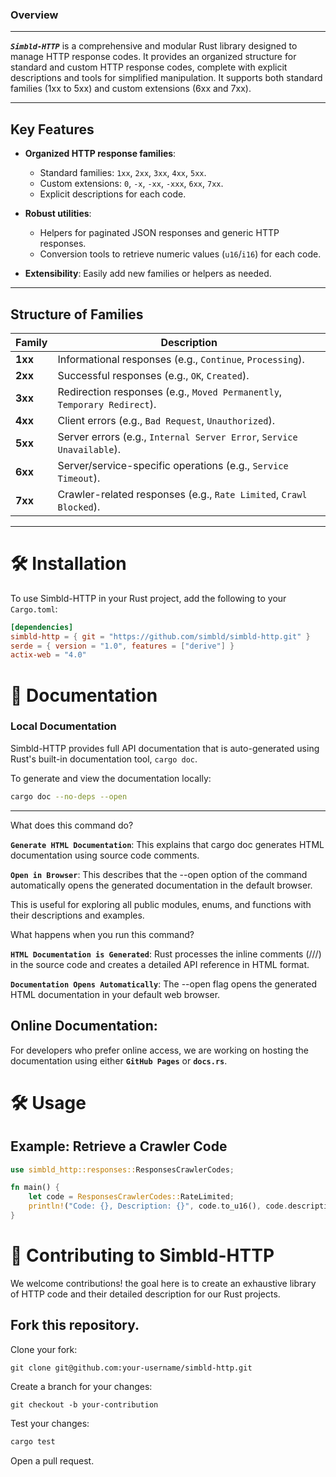 ### Overview
---
***`Simbld-HTTP`*** is a comprehensive and modular Rust library designed to manage HTTP response codes. It provides an organized structure for standard and custom HTTP response codes, complete with explicit descriptions and tools for simplified manipulation.
It supports both standard families (1xx to 5xx) and custom extensions (6xx and 7xx).

---

## **Key Features**

- **Organized HTTP response families**:
  - Standard families: `1xx`, `2xx`, `3xx`, `4xx`, `5xx`.
  - Custom extensions: `0`, `-x`, `-xx`, `-xxx`, `6xx`, `7xx`.
  - Explicit descriptions for each code.
  
- **Robust utilities**:
  - Helpers for paginated JSON responses and generic HTTP responses.
  - Conversion tools to retrieve numeric values (`u16`/`i16`) for each code.

- **Extensibility**: Easily add new families or helpers as needed.

---

## **Structure of Families**
 
| Family             | Description                                                                |
|--------------------|----------------------------------------------------------------------------|
| **1xx**            | Informational responses (e.g., `Continue`, `Processing`).                  |
| **2xx**            | Successful responses (e.g., `OK`, `Created`).                              |
| **3xx**            | Redirection responses (e.g., `Moved Permanently`, `Temporary Redirect`).   |
| **4xx**            | Client errors (e.g., `Bad Request`, `Unauthorized`).                       |
| **5xx**            | Server errors (e.g., `Internal Server Error`, `Service Unavailable`).      |
| **6xx**            | Server/service-specific operations (e.g., `Service Timeout`).              |
| **7xx**            | Crawler-related responses (e.g., `Rate Limited`, `Crawl Blocked`).         |

---

# 🛠️ Installation

To use Simbld-HTTP in your Rust project, add the following to your `Cargo.toml`:

```toml
[dependencies]
simbld-http = { git = "https://github.com/simbld/simbld-http.git" }
serde = { version = "1.0", features = ["derive"] }
actix-web = "4.0"
```
# 🎯 Documentation

### Local Documentation

Simbld-HTTP provides full API documentation that is auto-generated using Rust's built-in documentation tool, `cargo doc`.

To generate and view the documentation locally:

```bash
cargo doc --no-deps --open
```
---
What does this command do?

**`Generate HTML Documentation`**: This explains that cargo doc generates HTML documentation using source code comments.

**`Open in Browser`**: This describes that the --open option of the command automatically opens the generated documentation in the default browser.

This is useful for exploring all public modules, enums, and functions with their descriptions and examples.

What happens when you run this command?

**`HTML Documentation is Generated`**: Rust processes the inline comments (///) in the source code and creates a detailed API reference in HTML format.

**`Documentation Opens Automatically`**: The --open flag opens the generated HTML documentation in your default web browser.

## Online Documentation:

For developers who prefer online access, we are working on hosting the documentation using either **`GitHub Pages`** or **`docs.rs`**.

# 🛠️ Usage

## Example: Retrieve a Crawler Code

```rust
use simbld_http::responses::ResponsesCrawlerCodes;

fn main() {
    let code = ResponsesCrawlerCodes::RateLimited;
    println!("Code: {}, Description: {}", code.to_u16(), code.description());
}
```

# **🤝 Contributing to Simbld-HTTP**

We welcome contributions! the goal here is to create an exhaustive library of HTTP code and their detailed description for our Rust projects.

## Fork this repository.

Clone your fork:

```
git clone git@github.com:your-username/simbld-http.git
```

Create a branch for your changes:

```
git checkout -b your-contribution
```

Test your changes:

```rust
cargo test
```

Open a pull request.
